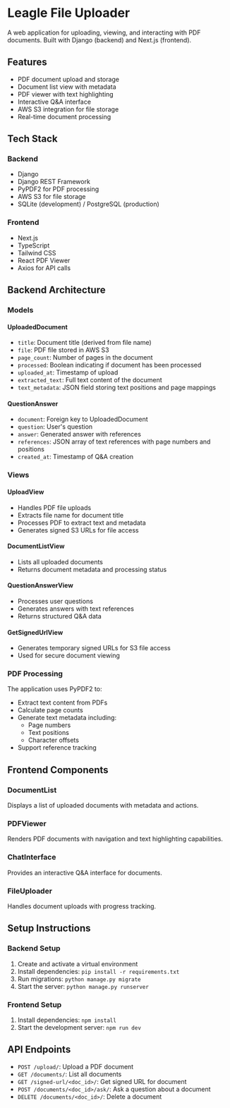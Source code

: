 # Leagle File Uploader

A web application for uploading, viewing, and interacting with PDF documents. Built with Django (backend) and Next.js (frontend).

## Features

- PDF document upload and storage
- Document list view with metadata
- PDF viewer with text highlighting
- Interactive Q&A interface
- AWS S3 integration for file storage
- Real-time document processing

## Tech Stack

### Backend
- Django
- Django REST Framework
- PyPDF2 for PDF processing
- AWS S3 for file storage
- SQLite (development) / PostgreSQL (production)

### Frontend
- Next.js
- TypeScript
- Tailwind CSS
- React PDF Viewer
- Axios for API calls

## Backend Architecture

### Models

#### UploadedDocument
- `title`: Document title (derived from file name)
- `file`: PDF file stored in AWS S3
- `page_count`: Number of pages in the document
- `processed`: Boolean indicating if document has been processed
- `uploaded_at`: Timestamp of upload
- `extracted_text`: Full text content of the document
- `text_metadata`: JSON field storing text positions and page mappings

#### QuestionAnswer
- `document`: Foreign key to UploadedDocument
- `question`: User's question
- `answer`: Generated answer with references
- `references`: JSON array of text references with page numbers and positions
- `created_at`: Timestamp of Q&A creation

### Views

#### UploadView
- Handles PDF file uploads
- Extracts file name for document title
- Processes PDF to extract text and metadata
- Generates signed S3 URLs for file access

#### DocumentListView
- Lists all uploaded documents
- Returns document metadata and processing status

#### QuestionAnswerView
- Processes user questions
- Generates answers with text references
- Returns structured Q&A data

#### GetSignedUrlView
- Generates temporary signed URLs for S3 file access
- Used for secure document viewing

### PDF Processing

The application uses PyPDF2 to:
- Extract text content from PDFs
- Calculate page counts
- Generate text metadata including:
  - Page numbers
  - Text positions
  - Character offsets
- Support reference tracking

## Frontend Components

### DocumentList
Displays a list of uploaded documents with metadata and actions.

### PDFViewer
Renders PDF documents with navigation and text highlighting capabilities.

### ChatInterface
Provides an interactive Q&A interface for documents.

### FileUploader
Handles document uploads with progress tracking.

## Setup Instructions

### Backend Setup
1. Create and activate a virtual environment
2. Install dependencies: `pip install -r requirements.txt`
3. Run migrations: `python manage.py migrate`
4. Start the server: `python manage.py runserver`

### Frontend Setup
1. Install dependencies: `npm install`
2. Start the development server: `npm run dev`

## API Endpoints

- `POST /upload/`: Upload a PDF document
- `GET /documents/`: List all documents
- `GET /signed-url/<doc_id>/`: Get signed URL for document
- `POST /documents/<doc_id>/ask/`: Ask a question about a document
- `DELETE /documents/<doc_id>/`: Delete a document
